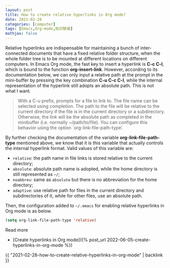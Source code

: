 ```yaml
---
layout: post
title: How to create relative hyperlinks in Org mode?
date: 2021-02-28
categories: [computer]
tags: [Emacs,Org-mode,知识联接]
mathjax: false
---
```


Relative hyperlinks are indispensable for maintaining a bunch of inter-connected documents that have a fixed relative folder structure, when the whole folder tree is to be mounted at different locations on different computers. In Emacs Org mode, the fast key to insert a hyperlink is **C-c C-l**, which is bound to the function **org-insert-link**. However, according to its documentation below, we can only input a relative path at the prompt in the mini-buffer by pressing the key combination **C-u C-c C-l**, while the internal representation of the hyperlink still adopts an absolute path. This is not what I want.

> With a C-u prefix, prompts for a file to link to. The file name can be selected using completion. The path to the file will be relative to the current directory if the file is in the current directory or a subdirectory. Otherwise, the link will be the absolute path as completed in the minibuffer (i.e. normally ~/path/to/file). You can configure this behavior using the option \`org-link-file-path-type&rsquo;.

By further checking the documentation of the variable **org-link-file-path-type** mentioned above, we know that it is this variable that actually controls the internal hyperlink format. Valid values of this variable are:

-   `relative`: the path name in file links is stored relative to the current directory;
-   `absolute`: absolute path name is adopted, while the home directory is still represented as `~/`;
-   `noabbrev`: same as `absolute` but there is no abbreviation for the home directory;
-   `adaptive`: use relative path for files in the current directory and subdirectories of it, while for other files, use an absolute path.

Then, the configuration added to `~/.emacs` for enabling relative hyperlinks in Org mode is as below.

```lisp
(setq org-link-file-path-type 'relative)
```

Read more
* [Create hyperlinks in Org mode]({% post_url 2022-06-05-create-hyperlinks-in-org-mode %})

{{ "2021-02-28-how-to-create-relative-hyperlinks-in-org-mode" | backlink }}
